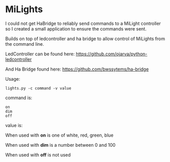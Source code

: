 # MiLights

I could not get HaBridge to reliably send commands to a MiLight controller so I created a small application to ensure the commands were sent.

Builds on top of ledcontroller and ha bridge to allow control of MiLights from the command line.

LedController can be found here: https://github.com/ojarva/python-ledcontroller

And Ha Bridge found here: https://github.com/bwssytems/ha-bridge

Usage:

    lights.py -c command -v value

command is:

    on
    dim
    off
  
value is:
 
  When used with <b>on</b> is one of white, red, green, blue
 
  When used with <b>dim</b> is a number between 0 and 100
 
  When used with <b>off</b> is not used
 
 
